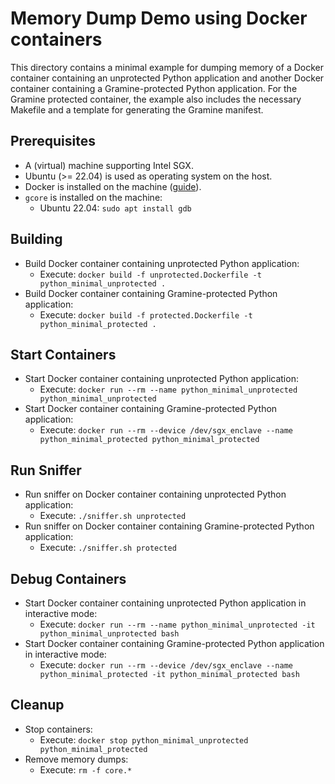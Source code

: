 # Memory Dump Demo using Docker containers

This directory contains a minimal example for dumping memory of a Docker container containing an unprotected Python application and another Docker container containing a Gramine-protected Python application.
For the Gramine protected container, the example also includes the necessary Makefile and a template for generating the Gramine manifest.


## Prerequisites

- A (virtual) machine supporting Intel SGX.
- Ubuntu (>= 22.04) is used as operating system on the host.
- Docker is installed on the machine ([guide](https://docs.docker.com/engine/install/ubuntu/)).
- `gcore` is installed on the machine:
  - Ubuntu 22.04: `sudo apt install gdb`


## Building

- Build Docker container containing unprotected Python application:
  - Execute: `docker build -f unprotected.Dockerfile -t python_minimal_unprotected .`
- Build Docker container containing Gramine-protected Python application:
  - Execute: `docker build -f protected.Dockerfile -t python_minimal_protected .`


## Start Containers

- Start Docker container containing unprotected Python application:
  - Execute: `docker run --rm --name python_minimal_unprotected python_minimal_unprotected`
- Start Docker container containing Gramine-protected Python application:
  - Execute: `docker run --rm --device /dev/sgx_enclave --name python_minimal_protected python_minimal_protected`


## Run Sniffer

- Run sniffer on Docker container containing unprotected Python application:
  - Execute: `./sniffer.sh unprotected`
- Run sniffer on Docker container containing Gramine-protected Python application:
  - Execute: `./sniffer.sh protected`


## Debug Containers

- Start Docker container containing unprotected Python application in interactive mode:
  - Execute: `docker run --rm --name python_minimal_unprotected -it python_minimal_unprotected bash`
- Start Docker container containing Gramine-protected Python application in interactive mode:
  - Execute: `docker run --rm --device /dev/sgx_enclave --name python_minimal_protected -it python_minimal_protected bash`


## Cleanup

- Stop containers:
  - Execute: `docker stop python_minimal_unprotected python_minimal_protected`
- Remove memory dumps:
  - Execute: `rm -f core.*`
